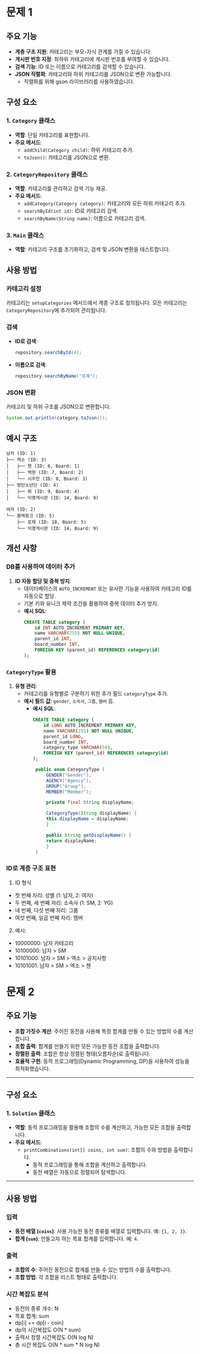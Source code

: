 # 문제 1

## 주요 기능
- **계층 구조 지원**: 카테고리는 부모-자식 관계를 가질 수 있습니다.
- **게시판 번호 지정**: 최하위 카테고리에 게시판 번호를 부여할 수 있습니다.
- **검색 기능**: ID 또는 이름으로 카테고리를 검색할 수 있습니다.
- **JSON 직렬화**: 카테고리와 하위 카테고리를 JSON으로 변환 가능합니다.
  - 직렬화를 위해 gson 라이브러리를 사용하였습니다.

## 구성 요소
### 1. `Category` 클래스
- **역할**: 단일 카테고리를 표현합니다.
- **주요 메서드**:
    - `addChild(Category child)`: 하위 카테고리 추가.
    - `toJson()`: 카테고리를 JSON으로 변환.

### 2. `CategoryRepository` 클래스
- **역할**: 카테고리를 관리하고 검색 기능 제공.
- **주요 메서드**:
    - `addCategory(Category category)`: 카테고리와 모든 하위 카테고리 추가.
    - `searchById(int id)`: ID로 카테고리 검색.
    - `searchByName(String name)`: 이름으로 카테고리 검색.

### 3. `Main` 클래스
- **역할**: 카테고리 구조를 초기화하고, 검색 및 JSON 변환을 테스트합니다.

## 사용 방법

### 카테고리 설정
카테고리는 `setupCategories` 메서드에서 계층 구조로 정의됩니다.
모든 카테고리는 `CategoryRepository`에 추가되어 관리됩니다.

### 검색
- **ID로 검색**:
  ```java
  repository.searchById(4);
  ```
- **이름으로 검색**:
  ```java
  repository.searchByName("로제");
  ```

### JSON 변환
카테고리 및 하위 구조를 JSON으로 변환합니다.
```java
System.out.println(category.toJson());
```

## 예시 구조
```
남자 (ID: 1)
├── 엑소 (ID: 3)
│   ├── 첸 (ID: 6, Board: 1)
│   ├── 백현 (ID: 7, Board: 2)
│   └── 시우민 (ID: 8, Board: 3)
├── 방탄소년단 (ID: 4)
│   ├── 뷔 (ID: 9, Board: 4)
│   └── 익명게시판 (ID: 14, Board: 9)

여자 (ID: 2)
└── 블랙핑크 (ID: 5)
    ├── 로제 (ID: 10, Board: 5)
    └── 익명게시판 (ID: 14, Board: 9)
```

## 개선 사항
### DB를 사용하여 데이터 추가
1. **ID 자동 할당 및 중복 방지**:
    - 데이터베이스의 `AUTO_INCREMENT` 또는 유사한 기능을 사용하여 카테고리 ID를 자동으로 할당.
    - 기본 키와 유니크 제약 조건을 활용하여 중복 데이터 추가 방지.
    - **예시 SQL**:
      ```sql
      CREATE TABLE category (
          id INT AUTO_INCREMENT PRIMARY KEY,
          name VARCHAR(255) NOT NULL UNIQUE,
          parent_id INT,
          board_number INT,
          FOREIGN KEY (parent_id) REFERENCES category(id)
      );
      ```

### `CategoryType` 활용
1. **유형 관리**:
    - 카테고리를 유형별로 구분하기 위한 추가 필드 `categoryType` 추가.
    - **예시 필드 값**: `gender`, `소속사`, `그룹`, `멤버` 등.
      - **예시 SQL**:
        ```sql
        CREATE TABLE category (
            id LONG AUTO_INCREMENT PRIMARY KEY,
            name VARCHAR(255) NOT NULL UNIQUE,
            parent_id LONG,
            board_number INT,
            category_type VARCHAR(50),
            FOREIGN KEY (parent_id) REFERENCES category(id)
        );
        ```
        ```java
         public enum CategoryType {
             GENDER("Gender"),
             AGENCY("Agency"),
             GROUP("Group"),
             MEMBER("Member");
        
             private final String displayName;
        
             CategoryType(String displayName) {
             this.displayName = displayName;
             }
        
             public String getDisplayName() {
             return displayName;
             }
         }
        ```

### ID로 계층 구조 표현

1. ID 형식    
- 첫 번째 자리: 성별 (1: 남자, 2: 여자)
- 두 번째, 세 번째 자리: 소속사 (1: SM, 2: YG)
- 네 번째, 다섯 번째 자리: 그룹
- 여섯 번째, 일곱 번째 자리: 멤버

2. 예시:
- 10000000: 남자 카테고리
- 10100000: 남자 > SM
- 10101000: 남자 > SM > 엑소 > 공지사항
- 10101001: 남자 > SM > 엑소 > 첸

# 문제 2

## 주요 기능
- **조합 가짓수 계산**: 주어진 동전을 사용해 특정 합계를 만들 수 있는 방법의 수를 계산합니다.
- **조합 출력**: 합계를 만들기 위한 모든 가능한 동전 조합을 출력합니다.
- **정렬된 출력**: 조합은 항상 정렬된 형태(오름차순)로 출력됩니다.
- **효율적 구현**: 동적 프로그래밍(Dynamic Programming, DP)을 사용하여 성능을 최적화했습니다.

---

## 구성 요소

### 1. `Solution` 클래스
- **역할**: 동적 프로그래밍을 활용해 조합의 수를 계산하고, 가능한 모든 조합을 출력합니다.
- **주요 메서드**:
    - `printCombinations(int[] coins, int sum)`: 조합의 수와 방법을 출력합니다.
        - 동적 프로그래밍을 통해 조합을 계산하고 출력합니다.
        - 동전 배열은 자동으로 정렬되어 탐색합니다.

---

## 사용 방법

### 입력
- **동전 배열 (`coins`)**: 사용 가능한 동전 종류를 배열로 입력합니다. 예: `{1, 2, 3}`.
- **합계 (`sum`)**: 만들고자 하는 목표 합계를 입력합니다. 예: `4`.

### 출력
- **조합의 수**: 주어진 동전으로 합계를 만들 수 있는 방법의 수를 출력합니다.
- **조합 방법**: 각 조합을 리스트 형태로 출력합니다.


### **시간 복잡도 분석** 
- 동전의 종류 개수: N 
- 목표 합계: sum 
- dp[i] += dp[i - coin]
- dp의 시간복잡도 O(N * sum)
- 출력시 정렬 시간복잡도 O(N log N)
- 총 시간 복잡도 O(N * sum * N log N)
